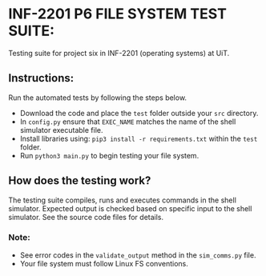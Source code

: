 # INF-2201 P6 FILE SYSTEM TEST SUITE:
Testing suite for project six in INF-2201 (operating systems) at UiT.
## Instructions:
Run the automated tests by following the steps below.
- Download the code and place the ``` test ``` folder outside your ``` src ``` directory.
- In ``` config.py ``` ensure that ``` EXEC_NAME ``` matches the name of the shell simulator executable file.
- Install libraries using: ``` pip3 install -r requirements.txt ``` within the ``` test ``` folder.
- Run ``` python3 main.py ``` to begin testing your file system.
## How does the testing work?
The testing suite compiles, runs and executes commands in the shell simulator. Expected output is checked
based on specific input to the shell simulator. See the source code files for details.
### Note:
- See error codes in the ``` validate_output ``` method in the ``` sim_comms.py ``` file.
- Your file system must follow Linux FS conventions.
